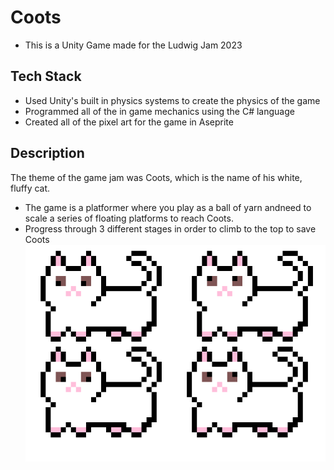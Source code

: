 # Coots
- This is a Unity Game made for the Ludwig Jam 2023
## Tech Stack
- Used Unity's built in physics systems to create the physics of the game
- Programmed all of the in game mechanics using the C# language
- Created all of the pixel art for the game in Aseprite
## Description
The theme of the game jam was Coots, which is the name of his white, fluffy cat.
- The game is a platformer where you play as a ball of yarn andneed to scale a series of floating platforms to reach Coots.
- Progress through 3 different stages in order to climb to the top to save Coots
  ![Coots](https://github.com/MarcinLanda/CootsGame/blob/master/Assets/Materials/coot.png?raw=true "Coots")

